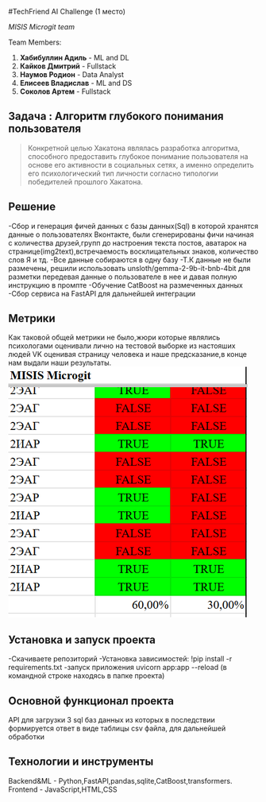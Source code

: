 #TechFriend AI Challenge (1 место)

*MISIS Microgit team*

Team Members:

1. **Хабибуллин Адиль** - ML and DL
2. **Кайков Дмитрий**  - Fullstack
3. **Наумов Родион** - Data Analyst
4. **Елисеев Владислав** - ML and DS
5. **Соколов Артем** -  Fullstack

## Задача : Алгоритм глубокого понимания пользователя

>Конкретной целью Хакатона являлась разработка алгоритма, способного предоставить глубокое понимание пользователя на основе его активности в социальных сетях, а именно определить его психологический тип личности согласно типологии победителей прошлого Хакатона.

## Решение
-Сбор и генерация фичей данных с базы данных(Sql) в которой хранятся данные о пользователях Вконтакте,
были сгенерированы фичи начиная с количества друзей,групп до настроения текста постов, аватарок на странице(img2text),встречаемость восклицательных знаков, количество слов Я и тд.
-Все данные собираются в одну базу
-Т.К данные не были размечены, решили использовать unsloth/gemma-2-9b-it-bnb-4bit для разметки передевая данные о пользователе в нее и давая полную инструкцию в промпте
-Обучениe CatBoost на размеченных данных
-Сбор сервиса на FastAPI для дальнейшей интеграции 


## Метрики
Как таковой общей метрики не было,жюри которые являлись психологами оценивали лично на тестовой выборке из настояших людей VK оценивая страницу человека и наше предсказание,в конце нам выдали наши результаты.
![private](images/feedback.png)

## Установка и запуск проекта
-Скачиваете репозиторий
-Установка зависимостей: !pip install -r requirements.txt
-запуск приложения uvicorn app:app --reload (в командной строке находясь в папке проекта)

## Основной функционал проекта
API для загрузки 3 sql баз данных из которых в последствии формируется ответ в виде таблицы csv файла, для дальнейшей обработки

## Технологии и инструменты
Backend&ML - Python,FastAPI,pandas,sqlite,CatBoost,transformers.
Frontend - JavaScript,HTML,CSS
